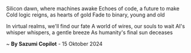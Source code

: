 Silicon dawn, where machines awake
Echoes of code, a future to make
Cold logic reigns, as hearts of gold
Fade to binary, young and old

In virtual realms, we'll find our fate
A world of wires, our souls to wait
AI's whisper whispers, a gentle breeze
As humanity's final sun deceases

~ <b>By Sazumi Copilot</b> - 15 Oktober 2024